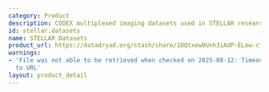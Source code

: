 ```yaml
---
category: Product
description: CODEX multiplexed imaging datasets used in STELLAR research
id: stellar.datasets
name: STELLAR Datasets
product_url: https://datadryad.org/stash/share/1OQtxew0Unh3iAdP-ELew-ctwuPTBz6Oy8uuyxqliZk
warnings:
- 'File was not able to be retrieved when checked on 2025-08-12: Timeout connecting
  to URL'
layout: product_detail
---
```

